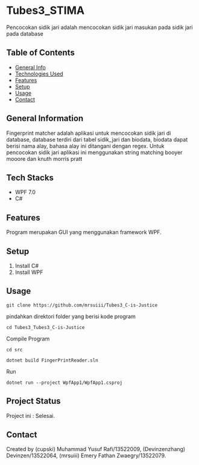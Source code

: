 #  Tubes3_STIMA
Pencocokan sidik jari adalah mencocokan sidik jari masukan pada sidik jari pada database
## Table of Contents
* [General Info](#general-information)
* [Technologies Used](#technologies-used)
* [Features](#features)
* [Setup](#setup)
* [Usage](#usage)
* [Contact](#contact)
<!-- * [License](#license) -->


## General Information
Fingerprint matcher adalah aplikasi untuk mencocokan sidik jari di database, database terdiri dari tabel sidik_jari dan biodata, biodata dapat berisi nama alay, bahasa alay ini ditangani dengan regex. Untuk pencocokan sidik jari aplikasi ini menggunakan string matching booyer mooore dan knuth morris pratt

<!-- You don't have to answer all the questions - just the ones relevant to your project. -->


## Tech Stacks
- WPF 7.0 
- C#


## Features
Program merupakan GUI yang menggunakan framework WPF. 

## Setup
1. Install C#
2. Install WPF


## Usage
```shell
git clone https://github.com/mrsuiii/Tubes3_C-is-Justice
```
pindahkan direktori folder yang berisi kode program
```shell
cd Tubes3_Tubes3_C-is-Justice
```
Compile Program
```shell
cd src
```
```shell
dotnet build FingerPrintReader.sln
```
Run
```shell
dotnet run --project WpfApp1/WpfApp1.csproj
```

## Project Status
Project ini : Selesai.



## Contact
Created by (cupski) Muhammad Yusuf Rafi/13522009, (Devinzenzhang)  Devinzen/13522064, (mrsuiii) Emery Fathan Zwaegry/13522079.


<!-- Optional -->
<!-- ## License -->
<!-- This project is open source and available under the [... License](). -->

<!-- You don't have to include all sections - just the one's relevant to your project -->
